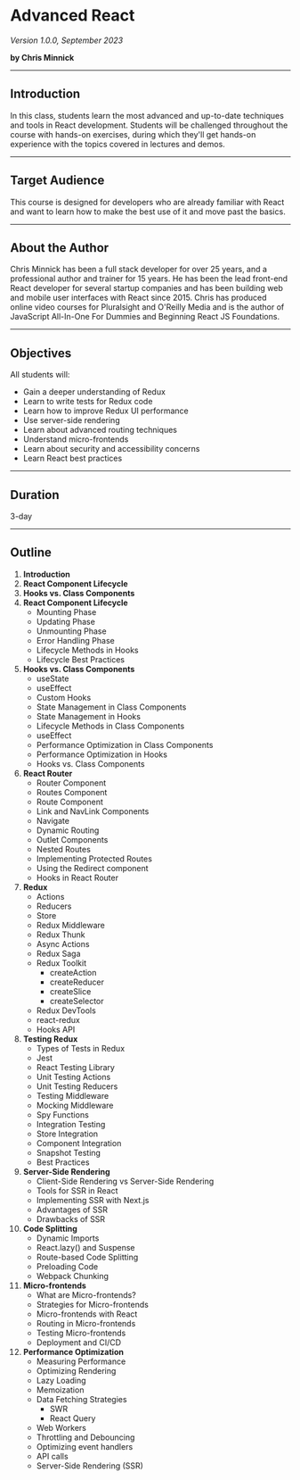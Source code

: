 # Advanced React

_Version 1.0.0, September 2023_

**by Chris Minnick**

---

## Introduction

In this class, students learn the most advanced and up-to-date techniques and tools in React development. Students will be challenged throughout the course with hands-on exercises, during which they'll get hands-on experience with the topics covered in lectures and demos.

---

## Target Audience

This course is designed for developers who are already familiar with React and want to learn how to make the best use of it and move past the basics.

---

## About the Author

Chris Minnick has been a full stack developer for over 25 years, and a professional author and trainer for 15 years. He has been the lead front-end React developer for several startup companies and has been building web and mobile user interfaces with React since 2015. Chris has produced online video courses for Pluralsight and O'Reilly Media and is the author of JavaScript All-In-One For Dummies and Beginning React JS Foundations.

---

## Objectives

All students will:

- Gain a deeper understanding of Redux
- Learn to write tests for Redux code
- Learn how to improve Redux UI performance
- Use server-side rendering
- Learn about advanced routing techniques
- Understand micro-frontends
- Learn about security and accessibility concerns
- Learn React best practices

---

## Duration

3-day

---

## Outline

1. **Introduction**
2. **React Component Lifecycle**
3. **Hooks vs. Class Components**
4. **React Component Lifecycle**
   - Mounting Phase
   - Updating Phase
   - Unmounting Phase
   - Error Handling Phase
   - Lifecycle Methods in Hooks
   - Lifecycle Best Practices
5. **Hooks vs. Class Components**
   - useState
   - useEffect
   - Custom Hooks
   - State Management in Class Components
   - State Management in Hooks
   - Lifecycle Methods in Class Components
   - useEffect
   - Performance Optimization in Class Components
   - Performance Optimization in Hooks
   - Hooks vs. Class Components
6. **React Router**
   - Router Component
   - Routes Component
   - Route Component
   - Link and NavLink Components
   - Navigate
   - Dynamic Routing
   - Outlet Components
   - Nested Routes
   - Implementing Protected Routes
   - Using the Redirect component
   - Hooks in React Router
7. **Redux**
   - Actions
   - Reducers
   - Store
   - Redux Middleware
   - Redux Thunk
   - Async Actions
   - Redux Saga
   - Redux Toolkit
     - createAction
     - createReducer
     - createSlice
     - createSelector
   - Redux DevTools
   - react-redux
   - Hooks API
8. **Testing Redux**
   - Types of Tests in Redux
   - Jest
   - React Testing Library
   - Unit Testing Actions
   - Unit Testing Reducers
   - Testing Middleware
   - Mocking Middleware
   - Spy Functions
   - Integration Testing
   - Store Integration
   - Component Integration
   - Snapshot Testing
   - Best Practices
9. **Server-Side Rendering**
   - Client-Side Rendering vs Server-Side Rendering
   - Tools for SSR in React
   - Implementing SSR with Next.js
   - Advantages of SSR
   - Drawbacks of SSR
10. **Code Splitting**
    - Dynamic Imports
    - React.lazy() and Suspense
    - Route-based Code Splitting
    - Preloading Code
    - Webpack Chunking
11. **Micro-frontends**
    - What are Micro-frontends?
    - Strategies for Micro-frontends
    - Micro-frontends with React
    - Routing in Micro-frontends
    - Testing Micro-frontends
    - Deployment and CI/CD
12. **Performance Optimization**
    - Measuring Performance
    - Optimizing Rendering
    - Lazy Loading
    - Memoization
    - Data Fetching Strategies
      - SWR
      - React Query
    - Web Workers
    - Throttling and Debouncing
    - Optimizing event handlers
    - API calls
    - Server-Side Rendering (SSR)
